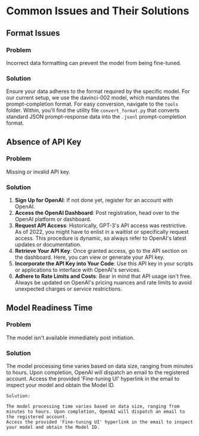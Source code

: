 # Common Issues and Their Solutions

## Format Issues

### Problem

Incorrect data formatting can prevent the model from being fine-tuned.

### Solution

Ensure your data adheres to the format required by the specific model. For our current setup, we use the davinci-002 model, which mandates the prompt-completion format. For easy conversion, navigate to the `tools` folder. Within, you'll find the utility file `convert_format.py` that converts standard JSON prompt-response data into the `.jsonl` prompt-completion format.

## Absence of API Key

### Problem

Missing or invalid API key.

### Solution

1. **Sign Up for OpenAI**: If not done yet, register for an account with OpenAI.
2. **Access the OpenAI Dashboard**: Post registration, head over to the OpenAI platform or dashboard.
3. **Request API Access**: Historically, GPT-3's API access was restrictive. As of 2022, you might have to enlist in a waitlist or specifically request access. This procedure is dynamic, so always refer to OpenAI's latest updates or documentation.
4. **Retrieve Your API Key**: Once granted access, go to the API section on the dashboard. Here, you can view or generate your API key.
5. **Incorporate the API Key into Your Code**: Use this API key in your scripts or applications to interface with OpenAI's services.
6. **Adhere to Rate Limits and Costs**: Bear in mind that API usage isn't free. Always be updated on OpenAI's pricing nuances and rate limits to avoid unexpected charges or service restrictions.

## Model Readiness Time

### Problem

The model isn't available immediately post initiation.

### Solution

The model processing time varies based on data size, ranging from minutes to hours. Upon completion, OpenAI will dispatch an email to the registered account. Access the provided 'Fine-tuning UI' hyperlink in the email to inspect your model and obtain the Model ID.


    Solution:

    The model processing time varies based on data size, ranging from minutes to hours. Upon completion, OpenAI will dispatch an email to the registered account.
    Access the provided 'Fine-tuning UI' hyperlink in the email to inspect your model and obtain the Model ID.
